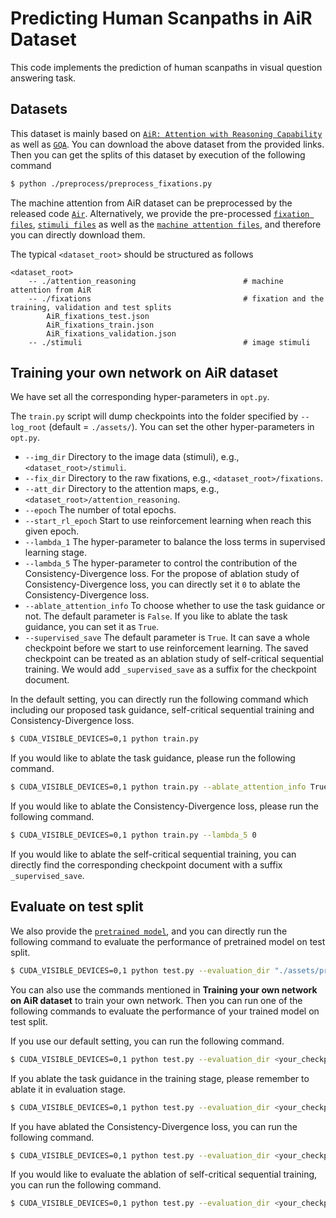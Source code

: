 # Predicting Human Scanpaths in AiR Dataset

This code implements the prediction of human scanpaths in visual question answering task.

Datasets
------------------

This dataset is mainly based on [`AiR: Attention with Reasoning Capability`](https://www-users.cs.umn.edu/~qzhao/air.html) as well as [`GQA`](https://cs.stanford.edu/people/dorarad/gqa/download.html). You can download the above dataset from the provided links. Then you can get the splits of this dataset by execution of the following command 

```bash
$ python ./preprocess/preprocess_fixations.py
```

The machine attention from AiR dataset can be preprocessed by the released code [`Air`](https://github.com/szzexpoi/AiR). Alternatively, we provide the pre-processed [`fixation files`](https://drive.google.com/file/d/17q7lTvAMejyR48BNlE6vVYSPCwvo_6sI/view?usp=sharing), [`stimuli files`](https://drive.google.com/file/d/1Dyi0y6ktSSwthhU90uOmM1fkrptAdzJK/view?usp=sharing) as well as the [`machine attention files`](https://drive.google.com/file/d/1mpeLq_nORcOW4GKXwpjWzgJaMkHJC9KX/view?usp=sharing), and therefore you can directly download them.

The typical `<dataset_root>` should be structured as follows

```
<dataset_root>
    -- ./attention_reasoning                        # machine attention from AiR
    -- ./fixations                                  # fixation and the training, validation and test splits
        AiR_fixations_test.json
        AiR_fixations_train.json
        AiR_fixations_validation.json
    -- ./stimuli                                    # image stimuli
```

Training your own network on AiR dataset
------------------

We have set all the corresponding hyper-parameters in ``opt.py``. 

The `train.py` script will dump checkpoints into the folder specified by `--log_root` (default = `./assets/`). You can set the other hyper-parameters in `opt.py`.

- `--img_dir` Directory to the image data (stimuli), e.g., `<dataset_root>/stimuli`.
- `--fix_dir` Directory to the raw fixations, e.g., `<dataset_root>/fixations`.
- `--att_dir` Directory to the attention maps, e.g., `<dataset_root>/attention_reasoning`.
- `--epoch` The number of total epochs.
- `--start_rl_epoch` Start to use reinforcement learning when reach this given epoch.
- `--lambda_1` The hyper-parameter to balance the loss terms in supervised learning stage.
- `--lambda_5` The hyper-parameter to control the contribution of the Consistency-Divergence loss. For the propose of ablation study of Consistency-Divergence loss, you can directly set it `0` to ablate the  Consistency-Divergence loss.
- `--ablate_attention_info` To choose whether to use the task guidance or not. The default parameter is `False`. If you like to ablate the task guidance, you can set it as `True`.
- `--supervised_save` The default parameter is `True`. It can save a whole checkpoint before we start to use reinforcement learning. The saved checkpoint can be treated as an ablation study of self-critical sequential training. We would add `_supervised_save` as a suffix for the checkpoint document.

In the default setting, you can directly run the following command which including our proposed task guidance, self-critical sequential training and Consistency-Divergence loss.

```bash
$ CUDA_VISIBLE_DEVICES=0,1 python train.py
```

If you would like to ablate the task guidance, please run the following command.

```bash
$ CUDA_VISIBLE_DEVICES=0,1 python train.py --ablate_attention_info True
```

If you would like to ablate the Consistency-Divergence loss, please run the following command.

```bash
$ CUDA_VISIBLE_DEVICES=0,1 python train.py --lambda_5 0
```

If you would like to ablate the self-critical sequential training, you can directly find the corresponding checkpoint document with a suffix `_supervised_save`.

## Evaluate on test split

We also provide the [`pretrained model`](https://drive.google.com/file/d/1rvQwMW83g1lZOpWYy-8Iis_qrYQr3sbO/view?usp=sharing), and you can directly run the following command to evaluate the performance of pretrained model on test split.

```bash
$ CUDA_VISIBLE_DEVICES=0,1 python test.py --evaluation_dir "./assets/pretrained_model"
```

You can also use the commands mentioned in **Training your own network on AiR dataset** to train your own network. Then you can run one of the following commands to evaluate the performance of your trained model on test split.

If you use our default setting, you can run the following command.

```bash
$ CUDA_VISIBLE_DEVICES=0,1 python test.py --evaluation_dir <your_checkpoint>
```

If you ablate the task guidance in the training stage, please remember to ablate it in evaluation stage.

```bash
$ CUDA_VISIBLE_DEVICES=0,1 python test.py --evaluation_dir <your_checkpoint> --ablate_attention_info True
```

If you have ablated the Consistency-Divergence loss, you can run the following command.

```bash
$ CUDA_VISIBLE_DEVICES=0,1 python test.py --evaluation_dir <your_checkpoint>
```

If you would like to evaluate the ablation of self-critical sequential training, you can run the following command.

```bash
$ CUDA_VISIBLE_DEVICES=0,1 python test.py --evaluation_dir <your_checkpoint + `_supervised_save`>
```

